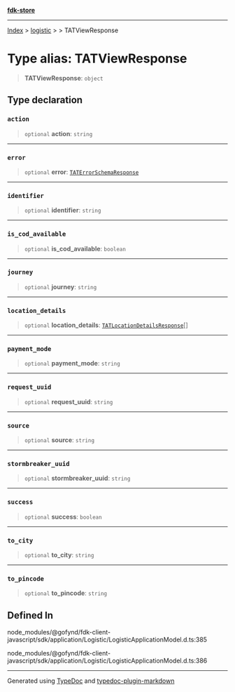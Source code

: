 [**fdk-store**](../../../README.md)
***

[Index](../../../API.md) > [logistic](../../README.md) > [<internal>](../README.md) > TATViewResponse

# Type alias: TATViewResponse

> **TATViewResponse**: `object`

## Type declaration

### `action`

> `optional` **action**: `string`

***

### `error`

> `optional` **error**: [`TATErrorSchemaResponse`](type-alias.TATErrorSchemaResponse.md)

***

### `identifier`

> `optional` **identifier**: `string`

***

### `is_cod_available`

> `optional` **is\_cod\_available**: `boolean`

***

### `journey`

> `optional` **journey**: `string`

***

### `location_details`

> `optional` **location\_details**: [`TATLocationDetailsResponse`](type-alias.TATLocationDetailsResponse.md)[]

***

### `payment_mode`

> `optional` **payment\_mode**: `string`

***

### `request_uuid`

> `optional` **request\_uuid**: `string`

***

### `source`

> `optional` **source**: `string`

***

### `stormbreaker_uuid`

> `optional` **stormbreaker\_uuid**: `string`

***

### `success`

> `optional` **success**: `boolean`

***

### `to_city`

> `optional` **to\_city**: `string`

***

### `to_pincode`

> `optional` **to\_pincode**: `string`

## Defined In

node\_modules/@gofynd/fdk-client-javascript/sdk/application/Logistic/LogisticApplicationModel.d.ts:385

node\_modules/@gofynd/fdk-client-javascript/sdk/application/Logistic/LogisticApplicationModel.d.ts:386

***
Generated using [TypeDoc](https://typedoc.org/) and [typedoc-plugin-markdown](https://www.npmjs.com/package/typedoc-plugin-markdown)
